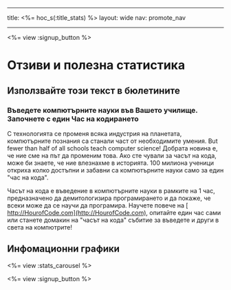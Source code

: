 * * *

title: <%= hoc_s(:title_stats) %> layout: wide nav: promote_nav

* * *

<a id="blurb"></a>

<%= view :signup_button %>

# Отзиви и полезна статистика

## Използвайте този текст в бюлетините

### Въведете компютърните науки във Вашето училище. Започнете с един Час на кодирането

С технологията се променя всяка индустрия на планетата, компютърните познания са станали част от необходимите умения. But fewer than half of all schools teach computer science! Добрата новина е, че ние сме на път да променим това. Ако сте чували за часът на кода, може би знаете, че ние влезнахме в историята. 100 милиона ученици откриха колко достъпни и забавни са компютърните науки само за един "час на кода".

Часът на кода е въведение в компютърните науки в рамките на 1 час, предназначено да демитологизира програмирането и да покаже, че всеки може да се научи да програмира. Научете повече на [ http://HourofCode.com](http://HourofCode.com), опитайте един час сами или станете домакин на "часът на кода" събитие за въведете и други в света на компютрите!

<a id="infographics"></a>

## Инфомационни графики

<%= view :stats_carousel %>

<%= view :signup_button %>